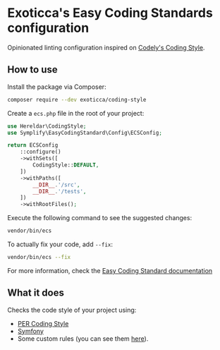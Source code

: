 Exoticca's Easy Coding Standards configuration
==============================================

Opinionated linting configuration inspired on [Codely's Coding Style](https://github.com/CodelyTV/php-coding_style-codely).

How to use
----------

Install the package via Composer:

```bash
composer require --dev exoticca/coding-style
```

Create a `ecs.php` file in the root of your project:

```php
use Hereldar\CodingStyle;
use Symplify\EasyCodingStandard\Config\ECSConfig;

return ECSConfig
    ::configure()
    ->withSets([
        CodingStyle::DEFAULT,
    ])
    ->withPaths([
        __DIR__.'/src',
        __DIR__.'/tests',
    ])
    ->withRootFiles();
```

Execute the following command to see the suggested changes:

```bash
vendor/bin/ecs
```

To actually fix your code, add `--fix`:

```bash
vendor/bin/ecs --fix
```

For more information, check the [Easy Coding Standard documentation](https://github.com/easy-coding-standard/easy-coding-standard)

What it does
------------

Checks the code style of your project using:

- [PER Coding Style](https://www.php-fig.org/per/coding-style/)
- [Symfony](https://symfony.com/doc/current/contributing/code/standards.html)
- Some custom rules (you can see them [here](sets)).
